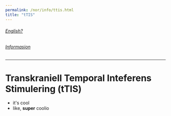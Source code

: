 ```yaml
---
permalink: /nor/info/ttis.html
title: "tTIS"
---
```

###### [English?](https://jil000.github.io/ttis/eng/info/ttis) 

###### [Informasjon](https://jil000.github.io/ttis/nor/info)
---
# Transkraniell Temporal Inteferens Stimulering (tTIS)

* it's cool
* like, **super** coolio
